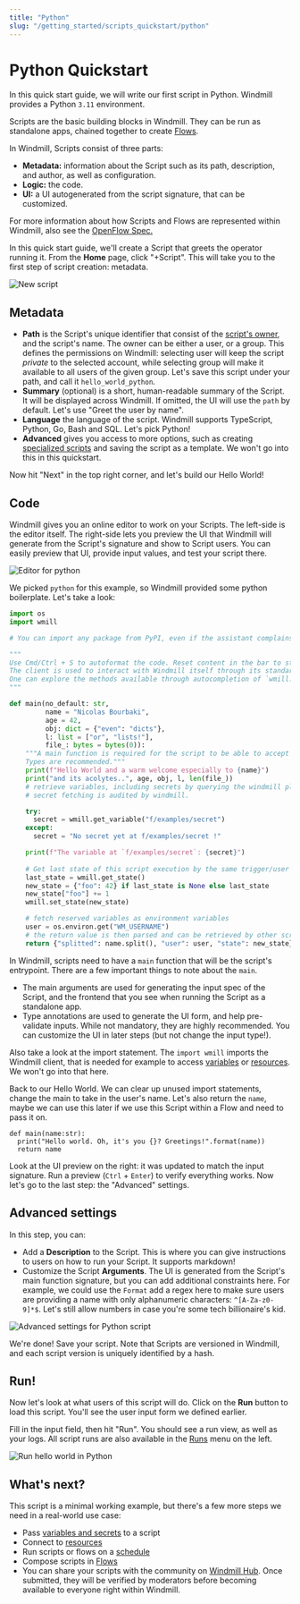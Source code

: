```yaml
---
title: "Python"
slug: "/getting_started/scripts_quickstart/python"
---
```


# Python Quickstart

In this quick start guide, we will write our first script in Python. Windmill
provides a Python `3.11` environment.

Scripts are the basic building blocks in Windmill. They can be run as standalone
apps, chained together to create [Flows][flows].

In Windmill, Scripts consist of three parts:

- **Metadata:** information about the Script such as its path, description, and
  author, as well as configuration.
- **Logic:** the code.
- **UI:** a UI autogenerated from the script signature, that can be customized.

For more information about how Scripts and Flows are represented within
Windmill, also see the [OpenFlow Spec.][openflow]

In this quick start guide, we'll create a Script that greets the operator
running it. From the **Home** page, click "+Script". This will take you to the
first step of script creation: metadata.

![New script](./create_script_python.png)

## Metadata

- **Path** is the Script's unique identifier that consist of the
  [script's owner](../../../reference/index.md#owner), and the script's name.
  The owner can be either a user, or a group. This defines the permissions on
  Windmill: selecting user will keep the script _private_ to the selected
  account, while selecting group will make it available to all users of the
  given group. Let's save this script under your path, and call it
  `hello_world_python`.
- **Summary** (optional) is a short, human-readable summary of the Script. It
  will be displayed across Windmill. If omitted, the UI will use the `path` by
  default. Let's use "Greet the user by name".
- **Language** the language of the script. Windmill supports TypeScript, Python,
  Go, Bash and SQL. <!-- You can read more about environments.  -->Let's pick
  Python!
- **Advanced** gives you access to more options, such as creating
  [specialized scripts](../../../reference/index.md) and saving the script as a
  template. We won't go into this in this quickstart.

Now hit "Next" in the top right corner, and let's build our Hello World!

## Code

Windmill gives you an online editor to work on your Scripts. The left-side is
the editor itself. The right-side lets you preview the UI that Windmill will
generate from the Script's signature and show to Script users. You can easily
preview that UI, provide input values, and test your script there.

![Editor for python](./editor_python.png)

We picked `python` for this example, so Windmill provided some python
boilerplate. Let's take a look:

```python
import os
import wmill

# You can import any package from PyPI, even if the assistant complains

"""
Use Cmd/Ctrl + S to autoformat the code. Reset content in the bar to start from a clean template.
The client is used to interact with Windmill itself through its standard API.
One can explore the methods available through autocompletion of `wmill.XXX`.
"""

def main(no_default: str,
         name = "Nicolas Bourbaki",
         age = 42,
         obj: dict = {"even": "dicts"},
         l: list = ["or", "lists!"],
         file_: bytes = bytes(0)):
    """A main function is required for the script to be able to accept arguments.
    Types are recommended."""
    print(f"Hello World and a warm welcome especially to {name}")
    print("and its acolytes..", age, obj, l, len(file_))
    # retrieve variables, including secrets by querying the windmill platform.
    # secret fetching is audited by windmill.

    try:
      secret = wmill.get_variable("f/examples/secret")
    except:
      secret = "No secret yet at f/examples/secret !"

    print(f"The variable at `f/examples/secret`: {secret}")
    
    # Get last state of this script execution by the same trigger/user
    last_state = wmill.get_state()
    new_state = {"foo": 42} if last_state is None else last_state
    new_state["foo"] += 1
    wmill.set_state(new_state)

    # fetch reserved variables as environment variables
    user = os.environ.get("WM_USERNAME")
    # the return value is then parsed and can be retrieved by other scripts conveniently
    return {"splitted": name.split(), "user": user, "state": new_state}
```

In Windmill, scripts need to have a `main` function that will be the script's
entrypoint. There are a few important things to note about the `main`.

- The main arguments are used for generating the input spec of the Script, and
  the frontend that you see when running the Script as a standalone app.
- Type annotations are used to generate the UI form, and help pre-validate
  inputs. While not mandatory, they are highly recommended. You can customize
  the UI in later steps (but not change the input type!).

Also take a look at the import statement. The `import wmill` imports the
Windmill client, that is needed for example to access
[variables](../../../core_concepts/2_variables_and_secrets/index.md) or
[resources](../../../core_concepts/3_resources_and_types/index.md). We won't go
into that here.

Back to our Hello World. We can clear up unused import statements, change the
main to take in the user's name. Let's also return the `name`, maybe we can use
this later if we use this Script within a Flow and need to pass it on.

```
def main(name:str):
  print("Hello world. Oh, it's you {}? Greetings!".format(name))
  return name
```

Look at the UI preview on the right: it was updated to match the input
signature. Run a preview (`Ctrl` + `Enter`) to verify everything works. Now
let's go to the last step: the "Advanced" settings.

## Advanced settings

In this step, you can:

- Add a **Description** to the Script. This is where you can give instructions
  to users on how to run your Script. It supports markdown!
- Customize the Script **Arguments**. The UI is generated from the Script's main
  function signature, but you can add additional constraints here. For example,
  we could use the `Format` add a regex here to make sure users are providing a
  name with only alphanumeric characters: `^[A-Za-z0-9]*$`. Let's still allow
  numbers in case you're some tech billionaire's kid.

![Advanced settings for Python script](./advanced_python.png)

We're done! Save your script. Note that Scripts are versioned in Windmill, and
each script version is uniquely identified by a hash.

## Run!

Now let's look at what users of this script will do. Click on the **Run** button
to load this script. You'll see the user input form we defined earlier.

Fill in the input field, then hit "Run". You should see a run view, as well as
your logs. All script runs are also available in the [Runs][app-runs] menu on
the left.

![Run hello world in Python](./run_python.png)

## What's next?

This script is a minimal working example, but there's a few more steps we need
in a real-world use case:

- Pass
  [variables and secrets](../../../core_concepts/2_variables_and_secrets/index.md)
  to a script
- Connect to [resources](../../../core_concepts/3_resources_and_types/index.md)
- Run scripts or flows on a
  [schedule](../../../core_concepts/5_schedules/index.md)
- Compose scripts in [Flows][flows]
- You can share your scripts with the community on [Windmill Hub][wm-hub]. Once
  submitted, they will be verified by moderators before becoming available to
  everyone right within Windmill.

<!-- Resources -->

[flows]: ../../../getting_started/6_flows_quickstart/index.md
[app-runs]: https://app.windmill.dev/runs
[app-scripts]: https://app.windmill.dev/scripts
[deno]: https://deno.land/
[openflow]: ../../../openflow/index.md
[python]: https://www.python.org/
[wm-hub]: https://hub.windmill.dev

